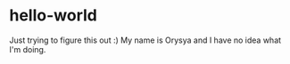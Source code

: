 # hello-world
Just trying to figure this out :)
My name is Orysya and I have no idea what I'm doing.
